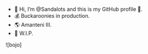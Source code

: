 - 👋 Hi, I’m @Sandalots and this is my GitHub profile 🥇.
- 💰 Buckaroonies in production.
- 🌎 Amanteni III.
- 🔨 W.I.P. 

![bojo]


<!---
Sandalots/Sandalots is a ✨ special ✨ repository because its `README.md` (this file) appears on your GitHub profile.
You can click the Preview link to take a look at your changes.
--->
